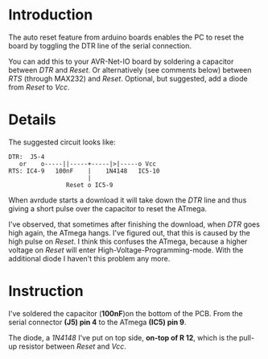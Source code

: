 # Introduction #

The auto reset feature from arduino boards enables the PC to reset the board by toggling the DTR line of the serial connection.

You can add this to your AVR-Net-IO board by soldering a capacitor between _DTR_ and _Reset_. Or alternatively (see comments below) between _RTS_ (through MAX232) and _Reset_.
Optional, but suggested, add a diode from _Reset_ to _Vcc_.


# Details #

The suggested circuit looks like:
```
DTR:  J5-4
   or    o-----||-----+-----|>|-----o Vcc 
RTS: IC4-9   100nF    |    1N4148   IC5-10
                      |
                Reset o IC5-9
```

When avrdude starts a download it will take down the _DTR_ line and thus giving a short pulse over the capacitor to reset the ATmega.

I've observed, that sometimes after finishing the download, when _DTR_ goes high again, the ATmega hangs. I've figured out, that this is caused by the high pulse on _Reset_. I think this confuses the ATmega, because a higher voltage on _Reset_ will enter High-Voltage-Programming-mode. With the additional diode I haven't this problem any more.

# Instruction #

I've soldered the capacitor (**100nF**)on the bottom of the PCB. From the serial connector **(J5) pin 4** to the ATmega **(IC5) pin 9**.

The diode, a _1N4148_ I've put on top side, **on-top of R 12**, which is the pull-up resistor between _Reset_ and _Vcc_.